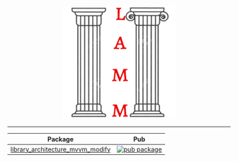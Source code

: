 <div style="text-align: center;">
    <img src="https://raw.githubusercontent.com/antonpichka/library_architecture_mvvm_modify/main/assets/logo_lamm.png" alt="Logo LAMM"/>
</div>

--- 

| Package                                                                                                               | Pub                                                                                                                                            |
|-----------------------------------------------------------------------------------------------------------------------|------------------------------------------------------------------------------------------------------------------------------------------------|
| [library_architecture_mvvm_modify](https://github.com/antonpichka/library_architecture_mvvm_modify/tree/main/package) | [![pub package](https://img.shields.io/pub/v/library_architecture_mvvm_modify.svg)](https://pub.dev/packages/library_architecture_mvvm_modify) |
